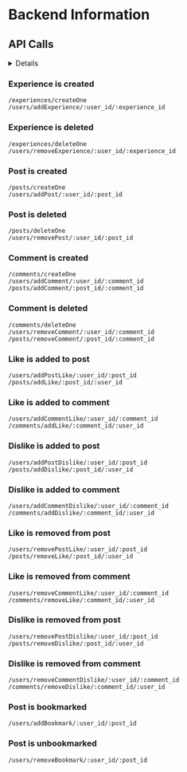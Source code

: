 # Backend Information

## API Calls

<details>
### User is created
<br>
This is how you dropdown.
<br><br>
<pre>
```
/users/createOne
```  
</pre>
</details>

### Experience is created 
```
/experiences/createOne
/users/addExperience/:user_id/:experience_id
```

### Experience is deleted 
```
/experiences/deleteOne
/users/removeExperience/:user_id/:experience_id
```

### Post is created 
```
/posts/createOne
/users/addPost/:user_id/:post_id
```

### Post is deleted 
```
/posts/deleteOne
/users/removePost/:user_id/:post_id
```

### Comment is created 
```
/comments/createOne
/users/addComment/:user_id/:comment_id
/posts/addComment/:post_id/:comment_id
```

### Comment is deleted 
```
/comments/deleteOne
/users/removeComment/:user_id/:comment_id
/posts/removeComment/:post_id/:comment_id
```

### Like is added to post 
```
/users/addPostLike/:user_id/:post_id
/posts/addLike/:post_id/:user_id
```

### Like is added to comment
```
/users/addCommentLike/:user_id/:comment_id
/comments/addLike/:comment_id/:user_id
```

### Dislike is added to post 
```
/users/addPostDislike/:user_id/:post_id
/posts/addDislike/:post_id/:user_id
```

### Dislike is added to comment
```
/users/addCommentDislike/:user_id/:comment_id
/comments/addDislike/:comment_id/:user_id
```

### Like is removed from post 
```
/users/removePostLike/:user_id/:post_id
/posts/removeLike/:post_id/:user_id
```

### Like is removed from comment
```
/users/removeCommentLike/:user_id/:comment_id
/comments/removeLike/:comment_id/:user_id
```

### Dislike is removed from post 
```
/users/removePostDislike/:user_id/:post_id
/posts/removeDislike/:post_id/:user_id
```

### Dislike is removed from comment
```
/users/removeCommentDislike/:user_id/:comment_id
/comments/removeDislike/:comment_id/:user_id
```

### Post is bookmarked
```
/users/addBookmark/:user_id/:post_id
```

### Post is unbookmarked
```
/users/removeBookmark/:user_id/:post_id
```
